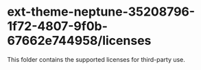 # ext-theme-neptune-35208796-1f72-4807-9f0b-67662e744958/licenses

This folder contains the supported licenses for third-party use.

